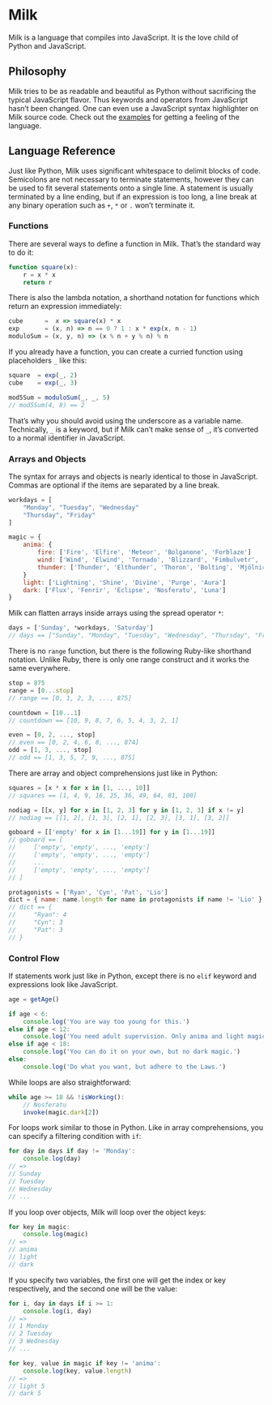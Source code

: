 # Milk

Milk is a language that compiles into JavaScript. It is the love child of Python and JavaScript.

## Philosophy

Milk tries to be as readable and beautiful as Python without sacrificing the typical JavaScript flavor. Thus keywords and operators from JavaScript hasn’t been changed. One can even use a JavaScript syntax highlighter on Milk source code. Check out the [examples](https://github.com/yishn/milk-lang/tree/master/examples) for getting a feeling of the language.

## Language Reference

Just like Python, Milk uses significant whitespace to delimit blocks of code. Semicolons are not necessary to terminate statements, however they can be used to fit several statements onto a single line. A statement is usually terminated by a line ending, but if an expression is too long, a line break at any binary operation such as `+`, `*` or `.` won’t terminate it.

### Functions

There are several ways to define a function in Milk. That’s the standard way to do it:

```js
function square(x):
    r = x * x
    return r
```

There is also the lambda notation, a shorthand notation for functions which return an expression immediately:

```js
cube      =  x => square(x) * x
exp       = (x, n) => n == 0 ? 1 : x * exp(x, n - 1)
moduloSum = (x, y, n) => (x % n + y % n) % n
```

If you already have a function, you can create a curried function using placeholders `_` like this:

```js
square  = exp(_, 2)
cube    = exp(_, 3)

mod5Sum = moduloSum(_, _, 5)
// mod5Sum(4, 8) == 2
```

That’s why you should avoid using the underscore as a variable name. Technically, `_` is a keyword, but if Milk can’t make sense of `_`, it’s converted to a normal identifier in JavaScript.

### Arrays and Objects

The syntax for arrays and objects is nearly identical to those in JavaScript. Commas are optional if the items are separated by a line break.

```js
workdays = [
    "Monday", "Tuesday", "Wednesday"
    "Thursday", "Friday"
]

magic = {
    anima: {
        fire: ['Fire', 'Elfire', 'Meteor', 'Bolganone', 'Forblaze']
        wind: ['Wind', 'Elwind', 'Tornado', 'Blizzard', 'Fimbulvetr', 'Excalibur']
        thunder: ['Thunder', 'Elthunder', 'Thoron', 'Bolting', 'Mjölnir']
    }
    light: ['Lightning', 'Shine', 'Divine', 'Purge', 'Aura']
    dark: ['Flux', 'Fenrir', 'Eclipse', 'Nosferatu', 'Luna']
}
```

Milk can flatten arrays inside arrays using the spread operator `*`:

```js
days = ['Sunday', *workdays, 'Saturday']
// days == ["Sunday", "Monday", "Tuesday", "Wednesday", "Thursday", "Friday", "Saturday"]
```

There is no `range` function, but there is the following Ruby-like shorthand notation. Unlike Ruby, there is only one range construct and it works the same everywhere.

```js
stop = 875
range = [0...stop]
// range == [0, 1, 2, 3, ..., 875]

countdown = [10...1]
// countdown == [10, 9, 8, 7, 6, 5, 4, 3, 2, 1]

even = [0, 2, ..., stop]
// even == [0, 2, 4, 6, 8, ..., 874]
odd = [1, 3, ..., stop]
// odd == [1, 3, 5, 7, 9, ..., 875]
```

There are array and object comprehensions just like in Python:

```js
squares = [x * x for x in [1, ..., 10]]
// squares == [1, 4, 9, 16, 25, 36, 49, 64, 81, 100]

nodiag = [[x, y] for x in [1, 2, 3] for y in [1, 2, 3] if x != y]
// nodiag == [[1, 2], [1, 3], [2, 1], [2, 3], [3, 1], [3, 2]]

goboard = [['empty' for x in [1...19]] for y in [1...19]]
// goboard == [
//     ['empty', 'empty', ..., 'empty']
//     ['empty', 'empty', ..., 'empty']
//     ...
//     ['empty', 'empty', ..., 'empty']
// ]

protagonists = ['Ryan', 'Cyn', 'Pat', 'Lio']
dict = { name: name.length for name in protagonists if name != 'Lio' }
// dict == {
//     "Ryan": 4
//     "Cyn": 3
//     "Pat": 3
// }
```

### Control Flow

If statements work just like in Python, except there is no `elif` keyword and expressions look like JavaScript.

```js
age = getAge()

if age < 6:
    console.log('You are way too young for this.')
else if age < 12:
    console.log('You need adult supervision. Only anima and light magic allowed.')
else if age < 18:
    console.log('You can do it on your own, but no dark magic.')
else:
    console.log('Do what you want, but adhere to the Laws.')
```

While loops are also straightforward:

```js
while age >= 18 && !isWorking():
    // Nosferatu
    invoke(magic.dark[2])
```

For loops work similar to those in Python. Like in array comprehensions, you can specify a filtering condition with `if`:

```js
for day in days if day != 'Monday':
    console.log(day)
// =>
// Sunday
// Tuesday
// Wednesday
// ...
```

If you loop over objects, Milk will loop over the object keys:

```js
for key in magic:
    console.log(magic)
// =>
// anima
// light
// dark
```

If you specify two variables, the first one will get the index or key respectively, and the second one will be the value:

```js
for i, day in days if i >= 1:
    console.log(i, day)
// =>
// 1 Monday
// 2 Tuesday
// 3 Wednesday
// ...

for key, value in magic if key != 'anima':
    console.log(key, value.length)
// =>
// light 5
// dark 5
```
